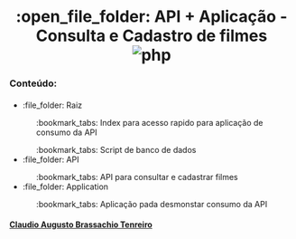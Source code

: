 <h1 align='center'>
 :open_file_folder: API + Aplicação - Consulta e Cadastro de filmes
  <br>
  <img src="https://img.shields.io/badge/php-%23777BB4.svg?style=for-the-badge&logo=php&logoColor=white" alt="php" />
</h1>
<h3>
Conteúdo:
</h3>

<h4></h4>
<ul>
  <li>:file_folder: Raiz</li>
    <ul>:bookmark_tabs: Index para acesso rapido para aplicação de consumo da API</ul>
    <ul>:bookmark_tabs: Script de banco de dados</ul>
  <li>:file_folder: API</li>
    <ul>:bookmark_tabs: API para consultar e cadastrar filmes</ul>
  <li>:file_folder: Application</li>
    <ul>:bookmark_tabs: Aplicação pada desmonstar consumo da API</ul>
  
</ul>

<h4><a href="https://github.com/ClaudioAugustoBT">Claudio Augusto Brassachio Tenreiro</a></h4>
